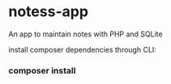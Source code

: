 # notess-app
An app to maintain notes with PHP and SQLite

install composer dependencies through CLI:

### composer install
